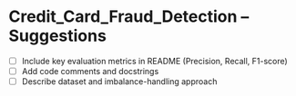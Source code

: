 # Credit_Card_Fraud_Detection – Suggestions

- [ ] Include key evaluation metrics in README (Precision, Recall, F1-score)
- [ ] Add code comments and docstrings
- [ ] Describe dataset and imbalance-handling approach

